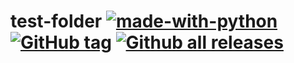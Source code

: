 # test-folder [![made-with-python](https://img.shields.io/badge/Made%20with-Python-1f425f.svg)](https://www.python.org/) [![GitHub tag](https://img.shields.io/github/tag/bmmauri/test-folder.svg)](https://GitHub.com/bmmauri/test-folder/tags/) [![Github all releases](https://img.shields.io/github/downloads/bmmauri/test-folder/total.svg)](https://GitHub.com/bmmauri/test-folder/releases/)
